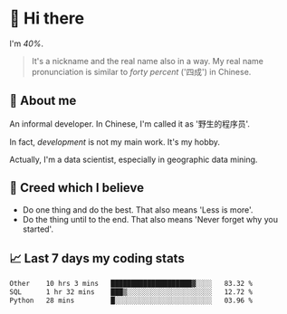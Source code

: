 # 👋 Hi there

I'm *40%*.

> It's a nickname and the real name also in a way.
> My real name pronunciation is similar to *forty percent* ('四成') in Chinese.

## :speech_balloon: About me

An informal developer. In Chinese, I'm called it as '野生的程序员'.

In fact, _development_ is not my main work. It's my hobby.

Actually, I'm a data scientist, especially in geographic data mining.

## :see_no_evil: Creed which I believe

- Do one thing and do the best. That also means 'Less is more'.
- Do the thing until to the end. That also means 'Never forget why you started'.

## :chart_with_upwards_trend: Last 7 days my coding stats

<!--START_SECTION:waka-->

```txt
Other    10 hrs 3 mins   ████████████████████▓░░░░   83.32 %
SQL      1 hr 32 mins    ███▒░░░░░░░░░░░░░░░░░░░░░   12.72 %
Python   28 mins         █░░░░░░░░░░░░░░░░░░░░░░░░   03.96 %
```

<!--END_SECTION:waka-->
